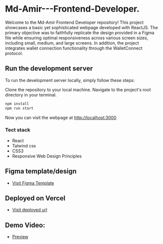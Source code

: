# Md-Amir---Frontend-Developer.


Welcome to the Md-Amir Frontend Developer repository! This project showcases a basic yet sophisticated webpage developed with ReactJS. The primary objective was to faithfully replicate the design provided in a Figma file while ensuring optimal responsiveness across various screen sizes, including small, medium, and large screens. In addition, the project integrates wallet connection functionality through the WalletConnect protocol.
## Run the development server

To run the development server locally, simply follow these steps:

Clone the repository to your local machine.
Navigate to the project's root directory in your terminal.

```bash
npm install
npm run start
```

Now you can visit the webpage at [http://localhost:3000](http://localhost:3000)

### Tect stack
* React
* Talwind css
* CSS3
* Responsive Web Design Principles


## Figma template/design

- [Visit Figma Template](https://www.figma.com/file/W7FsWqSHJWloYSLv94eyGJ/saviour-Assignment?type=design&node-id=0-1&mode=design&t=it5wvwvNAReiljMV-0)

## Deployed on Vercel

- [Visit deployed url](https://saviour-app.vercel.app/)


## Demo Video:
- [Preview](https://drive.google.com/file/d/1643ia9-8BHlG5cH_v1deUygbz_gz13SV/view?usp=sharing)
